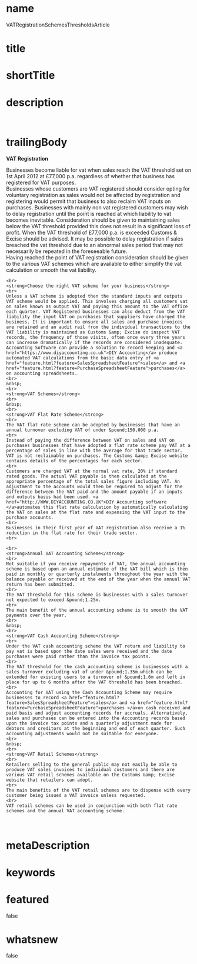 # name
VATRegistrationSchemesThresholdsArticle

# title
 

# shortTitle
 

# description
&nbsp;

# trailingBody
<p>
    <strong>VAT Registration</strong>
</p>
<p>
    Businesses become liable for vat when sales reach the VAT threshold set on 1st April 2012 at &pound;77,000 p.a. regardless of whether that business has registered for VAT purposes.
    <br>
    Businesses whose customers are VAT registered should consider opting for voluntary registration as sales would not be affected by registration and registering would permit that business to also reclaim VAT inputs on purchases. Businesses with mainly non vat registered customers may wish to delay registration until the point is reached at which liability to vat becomes inevitable. Consideration should be given to maintaining sales below the VAT threshold provided this does not result in a significant loss of profit. When the VAT threshold of &pound;77,000 p.a. is exceeded Customs &amp; Excise should be advised. It may be possible to delay registration if sales breached the vat threshold due to an abnormal sales period that may not necessarily be repeated in the foreseeable future.
    <br>
    Having reached the point of VAT registration consideration should be given to the various VAT schemes which are available to either simplify the vat calculation or smooth the vat liability.
    <br>
     
    <br>
    <strong>Choose the right VAT scheme for your business</strong>
    <br>
    Unless a VAT scheme is adopted then the standard inputs and outputs VAT scheme would be applied. This involves charging all customers vat on sales known as output VAT and paying this amount to the VAT office each quarter. VAT Registered businesses can also deduct from the VAT liability the input VAT on purchases that suppliers have charged the business. It is important to ensure all sales and purchase invoices are retained and an audit rail from the individual transactions to the VAT liability is maintained as Customs &amp; Excise do inspect VAT records, the frequency of those visits, often once every three years can increase dramatically if the records are considered inadequate. Accounting Software can provide a solution to record keeping and <a href="https://www.diyaccounting.co.uk">DIY Accounting</a> produce automated VAT calculations from the basic data entry of <a href="feature.html?feature=SalesSpreadsheetFeature">sales</a> and <a href="feature.html?feature=PurchaseSpreadsheetFeature">purchases</a> on accounting spreadsheets.
    <br>
    &nbsp;
    <br>
    <strong>VAT Schemes</strong>
    <br>
    &nbsp;
    <br>
    <strong>VAT Flat Rate Scheme</strong>
    <br>
    The VAT flat rate scheme can be adopted by businesses that have an annual turnover excluding VAT of under &pound;150,000 p.a.
    <br>
    Instead of paying the difference between VAT on sales and VAT on purchases businesses that have adopted a flat rate scheme pay VAT at a percentage of sales in line with the average for that trade sector. VAT is not reclaimable on purchases. The Customs &amp; Excise website contains details of the percentages for each sector.
    <br>
    Customers are charged VAT at the normal vat rate, 20% if standard rated goods. The actual VAT payable is then calculated at the appropriate percentage of the total sales figure including VAT. An adjustment to the accounts would then be required to adjust for the difference between the VAT paid and the amount payable if an inputs and outputs basis had been used. <a href="http://WWW.DIYACCOUNTING.CO.UK">DIY Accounting software </a>automates this flat rate calculation by automatically calculating the VAT on sales at the flat rate and expensing the VAT input to the purchase accounts.
    <br>
    Businesses in their first year of VAT registration also receive a 1% reduction in the flat rate for their trade sector.
    <br>
     
    <br>
    <strong>Annual VAT Accounting Scheme</strong>
    <br>
    Not suitable if you receive repayments of VAT, the annual accounting scheme is based upon an annual estimate of the VAT bill which is then paid in monthly or quarterly instalments throughout the year with the balance payable or received at the end of the year when the annual VAT return has been submitted.
    <br>
    The VAT threshold for this scheme is businesses with a sales turnover not expected to exceed &pound;1.25m.
    <br>
    The main benefit of the annual accounting scheme is to smooth the VAT payments over the year.
    <br>
    &nbsp;
    <br>
    <strong>VAT Cash Accounting Scheme</strong>
    <br>
    Under the VAT cash accounting scheme the VAT return and liability to pay vat is based upon the date sales were received and the date purchases were paid rather than the invoice tax points.
    <br>
    The VAT threshold for the cash accounting scheme is businesses with a sales turnover excluding vat of under &pound;1.35m.which can be extended for existing users to a turnover of &pound;1.6m and left in place for up to 6 months after the VAT threshold has been breached.
    <br>
    Accounting for VAT using the Cash Accounting Scheme may require businesses to record <a href="feature.html?feature=SalesSpreadsheetFeature">sales</a> and <a href="feature.html?feature=PurchaseSpreadsheetFeature">purchases </a>on cash received and paid basis and adjust accounting records for accruals. Alternatively, sales and purchases can be entered into the Accounting records based upon the invoice tax points and a quarterly adjustment made for debtors and creditors at the beginning and end of each quarter. Such accounting adjustments would not be suitable for everyone.
    <br>
    &nbsp;
    <br>
    <strong>VAT Retail Schemes</strong>
    <br>
    Retailers selling to the general public may not easily be able to produce VAT sales invoices to individual customers and there are various VAT retail schemes available on the Customs &amp; Excise website that retailers can adopt.
    <br>
    The main benefits of the VAT retail schemes are to dispense with every customer being issued a VAT invoice unless requested.
    <br>
    VAT retail schemes can be used in conjunction with both flat rate schemes and the annual VAT accounting scheme.
</p>
<p>
    <strong>
        <br>
    </strong>
</p>


# metaDescription
 

# keywords
 

# featured
false

# whatsnew
false
